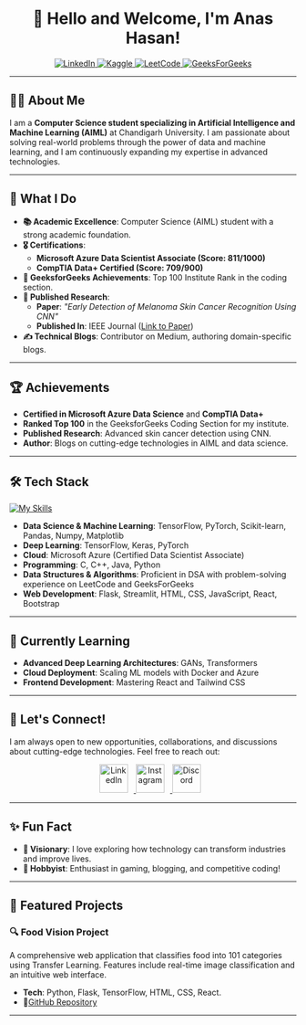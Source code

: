 # <h1 align="center">👋 Hello and Welcome, I'm Anas Hasan!</h1>
<p align="center">
    <a href="https://www.linkedin.com/in/anas-hasan-a5546524b/">
        <img alt="LinkedIn" title="LinkedIn" src="https://img.shields.io/badge/LinkedIn-0A66C2.svg?style=for-the-badge&logo=LinkedIn&logoColor=white"/>
    </a>
    <a href="https://www.kaggle.com/anashasan">
        <img alt="Kaggle" title="Kaggle" src="https://img.shields.io/badge/Kaggle-20BEFF.svg?style=for-the-badge&logo=Kaggle&logoColor=white"/>
    </a>
    <a href="https://leetcode.com/u/AnasHasan786/">
        <img alt="LeetCode" title="LeetCode" src="https://img.shields.io/badge/LeetCode-FFA116.svg?style=for-the-badge&logo=LeetCode&logoColor=white"/>
    </a>
    <a href="https://www.geeksforgeeks.org/user/anashasan786/">
        <img alt="GeeksForGeeks" title="GeeksForGeeks" src="https://img.shields.io/badge/GeeksforGeeks-2F8D46.svg?style=for-the-badge&logo=GeeksforGeeks&logoColor=white"/>
    </a>
</p>

---

## 👨‍🎓 About Me  
I am a **Computer Science student specializing in Artificial Intelligence and Machine Learning (AIML)** at Chandigarh University. I am passionate about solving real-world problems through the power of data and machine learning, and I am continuously expanding my expertise in advanced technologies.  

---

## 🚀 **What I Do**  
- **📚 Academic Excellence**: Computer Science (AIML) student with a strong academic foundation.  
- **🎖 Certifications**:  
   - **Microsoft Azure Data Scientist Associate (Score: 811/1000)**  
   - **CompTIA Data+ Certified (Score: 709/900)**  
- **🔖 GeeksforGeeks Achievements**: Top 100 Institute Rank in the coding section.  
- **📜 Published Research**:  
   - **Paper**: *"Early Detection of Melanoma Skin Cancer Recognition Using CNN"*  
   - **Published In**: IEEE Journal ([Link to Paper](https://ieeexplore.ieee.org/document/10404192))  
- **✍️ Technical Blogs**: Contributor on Medium, authoring domain-specific blogs.  

---

## 🏆 Achievements  
- **Certified in Microsoft Azure Data Science** and **CompTIA Data+**  
- **Ranked Top 100** in the GeeksforGeeks Coding Section for my institute.  
- **Published Research**: Advanced skin cancer detection using CNN.  
- **Author**: Blogs on cutting-edge technologies in AIML and data science.

---

## 🛠 Tech Stack  

[![My Skills](https://skillicons.dev/icons?i=c,cpp,java,python,tensorflow,pytorch,azure,flask,html,css,js,react,bootstrap,git,mysql&theme=dark)](https://skillicons.dev)

- **Data Science & Machine Learning**: TensorFlow, PyTorch, Scikit-learn, Pandas, Numpy, Matplotlib  
- **Deep Learning**: TensorFlow, Keras, PyTorch  
- **Cloud**: Microsoft Azure (Certified Data Scientist Associate)  
- **Programming**: C, C++, Java, Python  
- **Data Structures & Algorithms**: Proficient in DSA with problem-solving experience on LeetCode and GeeksForGeeks  
- **Web Development**: Flask, Streamlit, HTML, CSS, JavaScript, React, Bootstrap  

---

## 🌱 Currently Learning  
- **Advanced Deep Learning Architectures**: GANs, Transformers  
- **Cloud Deployment**: Scaling ML models with Docker and Azure  
- **Frontend Development**: Mastering React and Tailwind CSS  

---

## 📲 Let's Connect!  
I am always open to new opportunities, collaborations, and discussions about cutting-edge technologies. Feel free to reach out:  
<p align="center">
    <a href="https://www.linkedin.com/in/anas-hasan-a5546524b/">
        <img src="https://github.com/AnasHasan786/AnasHasan786/assets/124896245/d7cfd8dc-66ce-4a44-b44f-6deea4aef35e" alt="LinkedIn" style="width: 50px; height: 50px; margin-right: 10px;"/>
    </a>
    <a href="https://www.instagram.com/anas_hasan72/">
        <img src="https://github.com/AnasHasan786/AnasHasan786/assets/124896245/373e7c84-1273-4fed-ac46-688f13ac8863" alt="Instagram" style="width: 50px; height: 50px; margin-right: 10px;"/>
    </a>
    <a href="https://discordapp.com/users/775232246490988546">
        <img src="https://github.com/AnasHasan786/AnasHasan786/assets/124896245/9902af9e-b964-46d3-be07-5544058c074a" alt="Discord" style="width: 50px; height: 50px; margin-right: 10px;"/>
    </a>
</p>

---

## ✨ Fun Fact  
- **🌌 Visionary**: I love exploring how technology can transform industries and improve lives.  
- **🎯 Hobbyist**: Enthusiast in gaming, blogging, and competitive coding!  

---

## 📂 Featured Projects  

### 🔍 **Food Vision Project**  
A comprehensive web application that classifies food into 101 categories using Transfer Learning. Features include real-time image classification and an intuitive web interface.  
- **Tech**: Python, Flask, TensorFlow, HTML, CSS, React.  
- 🔗[GitHub Repository](https://github.com/AnasHasan786/FoodVision)

---
